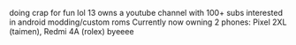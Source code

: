 doing crap for fun lol
13 
owns a youtube channel with 100+ subs
interested in android modding/custom roms
Currently now owning 2 phones: Pixel 2XL (taimen), Redmi 4A (rolex)
byeeee
